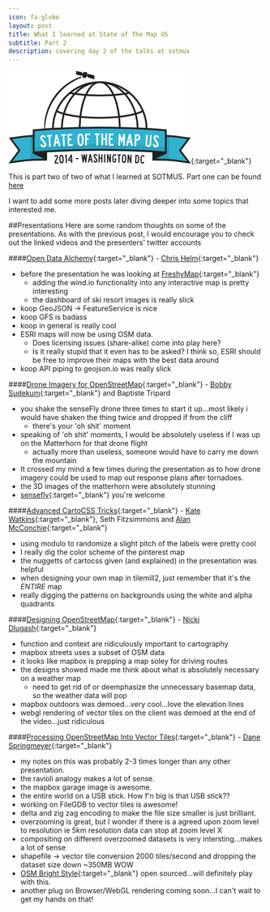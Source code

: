 ```yaml
---
icon: fa-globe
layout: post
title: What I learned at State of The Map US
subtitle: Part 2
description: covering day 2 of the talks at sotmus
---
```

[![SOTMUS](/assets/img/logo.png)](http://stateofthemap.us){:target="_blank"}

This is part two of two of what I learned at SOTMUS. Part one can be found [here](/2014/04/16/state-of-the-map-us-part-1/)

I want to add some more posts later diving deeper into some topics that interested me.

##Presentations
Here are some random thoughts on some of the presentations. As with the previous post, I would encourage you to check out the linked videos and the presenters' twitter accounts

####[Open Data Alchemy](http://stateofthemap.us/session/making-data-alchemy/){:target="_blank"} - [Chris Helm](https://twitter.com/cwhelm){:target="_blank"}
* before the presentation he was looking at [FreshyMap](http://freshymap.com/){:target="_blank"}
    * adding the wind.io functionality into any interactive map is pretty interesting
    * the dashboard of ski resort images is really slick
* koop GeoJSON -> FeatureService is nice
* koop GFS is badass
* koop in general is really cool
* ESRI maps will now be using OSM data.
    * Does licensing issues (share-alike) come into play here?
    * Is it really stupid that it even has to be asked? I think so, ESRI should be free to improve their maps with the best data around
* koop API piping to geojson.io was really slick

####[Drone Imagery for OpenStreetMap](http://stateofthemap.us/session/future-relationship-between-osm-and-uavs/){:target="_blank"} - [Bobby Sudekum](https://twitter.com/bobws){:target="_blank"} and Baptiste Tripard
* you shake the senseFly drone three times to start it up...most likely i would have shaken the thing twice and dropped if from the cliff
    * there's your 'oh shit' moment
* speaking of 'oh shit' moments, I would be absolutely useless if I was up on the Matterhorn for that drone flight
    * actually more than useless, someone would have to carry me down the mountain
* It crossed my mind a few times during the presentation as to how drone imagery could be used to map out response plans after tornadoes.
* the 3D images of the matterhorn were absolutely stunning
* [sensefly](http://www.sensefly.com){:target="_blank"} you're welcome

####[Advanced CartoCSS Tricks](http://stateofthemap.us/session/advanced-cartocss-tricks/){:target="_blank"} - [Kate Watkins](https://twitter.com/kateyw){:target="_blank"}, Seth Fitzsimmons and [Alan McConchie](https://twitter.com/mappingmashups){:target="_blank"}
* using modulo to randomize a slight pitch of the labels were pretty cool
* I really dig the color scheme of the pinterest map
* the nuggetts of cartocss given (and explained) in the presentation was helpful
* when designing your own map in tilemill2, just remember that it's the *ENTIRE* map
* really digging the patterns on backgrounds using the white and alpha quadrants

####[Designing OpenStreetMap](http://stateofthemap.us/session/designing-openstreetmap/){:target="_blank"} - [Nicki Dlugash](https://twitter.com/nickidlugash){:target="_blank"}
* function and context are ridiculously important to cartography
* mapbox streets uses a subset of OSM data
* it looks like mapbox is prepping a map soley for driving routes
* the designs showed made me think about what is absolutely necessary on a weather map
    * need to get rid of or deemphasize the unnecessary basemap data, so the weather data will pop
* mapbox outdoors was demoed...very cool...love the elevation lines
* webgl rendering of vector tiles on the client was demoed at the end of the video...just ridiculous

####[Processing OpenStreetMap Into Vector Tiles](http://stateofthemap.us/session/processing-openstreetmap-into-vector-tiles/){:target="_blank"} - [Dane Springmeyer](https://twitter.com/springmeyer){:target="_blank"}
* my notes on this was probably 2-3 times longer than any other presentation.
* the ravioli analogy makes a lot of sense.
* the mapbox garage image is awesome.
* the entire world on a USB stick. How f'n big is that USB stick??
* working on FileGDB to vector tiles is awesome!
* delta and zig zag encoding to make the file size smaller is just brilliant.
* overzooming is great, but I wonder if there is a agreed upon zoom level to resolution ie 5km resolution data can stop at zoom level X
* compositing on different overzoomed datasets is very intersting...makes a lot of sense
* shapefile -> vector tile conversion 2000 tiles/second and dropping the dataset size down ~350MB WOW
* [OSM Bright Style](https://github.com/mapbox/osm-bright.tm2){:target="_blank"} open sourced...will definitely play with this.
* another plug on Browser/WebGL rendering coming soon...I can't wait to get my hands on that!
